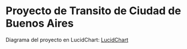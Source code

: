 # Proyecto de Transito de Ciudad de Buenos Aires

Diagrama del proyecto en LucidChart: [LucidChart](https://lucid.app/lucidchart/4a0a04b7-c881-40ce-b104-f4bdcd9c258e/edit?viewport_loc=154%2C486%2C1870%2C778%2C0_0&invitationId=inv_0e5c4899-2672-438b-a79c-3f6646036376)

